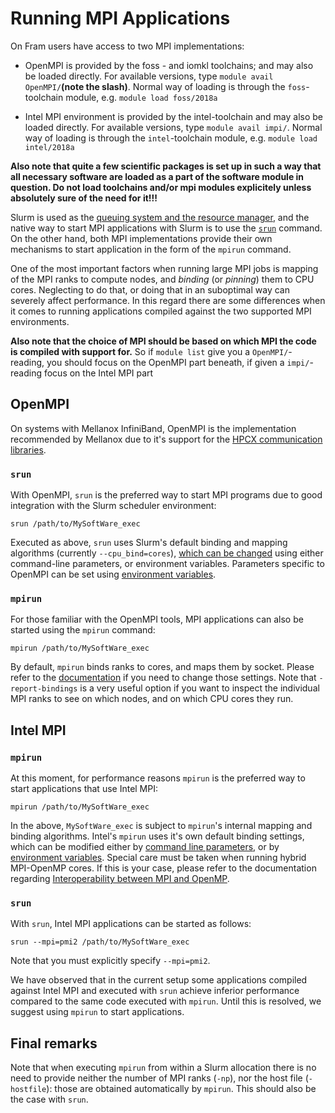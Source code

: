 # Running MPI Applications

On Fram users have access to two MPI implementations:

* OpenMPI is provided by the foss - and iomkl toolchains; and may also be loaded directly. For available versions, type `module avail OpenMPI/`**(note the slash)**. Normal way of loading is through the `foss`-toolchain module, e.g. `module load foss/2018a` 

* Intel MPI environment is provided by the intel-toolchain and may also be loaded directly. For available versions, type `module avail impi/`. Normal way of loading is through the `intel`-toolchain module, e.g.
`module load intel/2018a` 

**Also note that quite a few scientific packages is set up in such a way that all necessary software are loaded as a part of the software module in question. Do not load toolchains and/or mpi modules explicitely unless absolutely sure of the need for it!!!**

Slurm is used as the [queuing system and the resource
manager](jobscripts.md), and the native way to start MPI applications 
with Slurm is to use the [`srun`](https://slurm.schedmd.com/srun.html)
command. On the other hand, both MPI implementations provide their own
mechanisms to start application in the form of the `mpirun`
command.

One of the most important factors when running large MPI jobs is
mapping of the MPI ranks to compute nodes, and *binding* (or
*pinning*) them to CPU cores. Neglecting to do that, or doing that in
an suboptimal way can severely affect performance. In this regard
there are some differences when it comes to running applications
compiled against the two supported MPI environments.

**Also note that the choice of MPI should be based on which MPI the code is compiled with support for.** So if `module list` give you a `OpenMPI/`-reading, you should focus on the OpenMPI part beneath, if given a `impi/`-reading focus on the Intel MPI part

## OpenMPI
On systems with Mellanox InfiniBand, OpenMPI is the implementation recommended by Mellanox due to it's support
for the [HPCX communication libraries](http://www.mellanox.com/page/products_dyn?product_family=189&mtag=hpc-x).

### `srun`

With OpenMPI, `srun` is the preferred way to start MPI programs due to good integration with the Slurm scheduler environment:

```
srun /path/to/MySoftWare_exec
```

Executed as above, `srun` uses Slurm's default binding and mapping algorithms (currently
`--cpu_bind=cores`), [which can be changed](https://slurm.schedmd.com/srun.html) using either command-line
parameters, or environment variables. Parameters specific to OpenMPI can be set using [environment variables](https://www.open-mpi.org/faq/?category=tuning#setting-mca-params).

### `mpirun`

For those familiar with the OpenMPI tools, MPI applications can also be started using the `mpirun` command:

```
mpirun /path/to/MySoftWare_exec
```

By default, `mpirun` binds ranks to cores, and maps them by socket. Please refer to the
[documentation](https://www.open-mpi.org/doc/v2.1/man1/mpirun.1.php)
if you need to change those settings. Note that `-report-bindings` is
a very useful option if you want to inspect the individual MPI ranks
to see on which nodes, and on which CPU cores they run.


## Intel MPI

### `mpirun`
At this moment, for performance reasons `mpirun` is the preferred way
to start applications that use Intel MPI:

```
mpirun /path/to/MySoftWare_exec
```

In the above, `MySoftWare_exec` is subject to `mpirun`'s
internal mapping and binding algorithms. Intel's `mpirun` uses it's own default
binding settings, which can be modified either by [command line
parameters](https://software.intel.com/en-us/node/589999), or by
[environment
variables](https://software.intel.com/en-us/mpi-developer-reference-windows-environment-variables-for-process-pinning).
Special care must be taken when running hybrid MPI-OpenMP cores. If
this is your case, please refer to the documentation regarding
[Interoperability between MPI and OpenMP](https://software.intel.com/en-us/mpi-developer-reference-windows-interoperability-with-openmp-api).

### `srun`
With `srun`, Intel MPI applications can be started as follows:

```
srun --mpi=pmi2 /path/to/MySoftWare_exec
```

Note that you must explicitly specify `--mpi=pmi2`.

We have observed that in the current setup some applications compiled against Intel MPI and executed
with `srun` achieve inferior performance compared to the same
code executed with `mpirun`. Until this is resolved, we suggest using `mpirun` to start applications.

## Final remarks

Note that when executing `mpirun` from within a Slurm allocation there
is no need to provide neither the number of MPI ranks (`-np`), nor the host file
(`-hostfile`): those are obtained automatically by `mpirun`. This should also be the case with `srun`.

